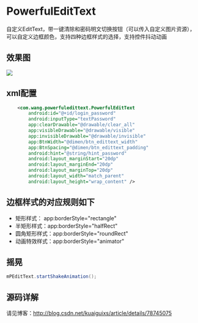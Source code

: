 # PowerfulEditText
自定义EditText，带一键清除和密码明文切换按钮（可以传入自定义图片资源），可以自定义边框颜色，支持四种边框样式的选择，支持控件抖动动画

## 效果图
![](http://bmob-cdn-15184.b0.upaiyun.com/2017/12/10/0855b611408780c280d5ca436528361e.gif)

## xml配置
``` xml
    <com.wang.powerfuledittext.PowerfulEditText
        android:id="@+id/login_password"
        android:inputType="textPassword"
        app:clearDrawable="@drawable/clear_all"
        app:visibleDrawable="@drawable/visible"
        app:invisibleDrawable="@drawable/invisible"
        app:BtnWidth="@dimen/btn_edittext_width"
        app:BtnSpacing="@dimen/btn_edittext_padding"
        android:hint="@string/hint_password"
        android:layout_marginStart="20dp"
        android:layout_marginEnd="20dp"
        android:layout_marginTop="20dp"
        android:layout_width="match_parent"
        android:layout_height="wrap_content" />
```

## 边框样式的对应规则如下
* 矩形样式：	app:borderStyle="rectangle"
* 半矩形样式：app:borderStyle="halfRect"
* 圆角矩形样式：app:borderStyle="roundRect"
* 动画特效样式：app:borderStyle="animator"

## 摇晃
``` java
mPEditText.startShakeAnimation();
```

## 源码详解
请见博客：http://blog.csdn.net/kuaiguixs/article/details/78745075
